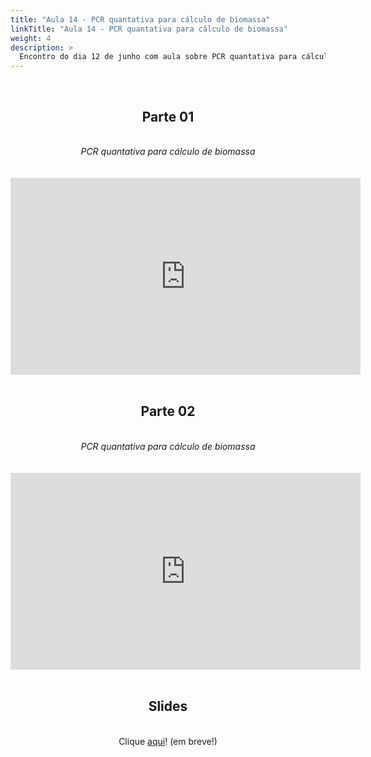 ```yaml
---
title: "Aula 14 - PCR quantativa para cálculo de biomassa"
linkTitle: "Aula 14 - PCR quantativa para cálculo de biomassa"
weight: 4
description: >
  Encontro do dia 12 de junho com aula sobre PCR quantativa para cálculo de biomassa
---
```


<br>
<div align="center">
<h2>Parte 01</h2>
<br>
<i>PCR quantativa para cálculo de biomassa</i>
<br><br><br>
<iframe width="560" height="315" src="https://www.youtube.com/embed/YdjUhSFprgI" frameborder="0" allow="accelerometer; autoplay; clipboard-write; encrypted-media; gyroscope; picture-in-picture" allowfullscreen></iframe>
<br><br>

<h2>Parte 02</h2>
<br>
<i>PCR quantativa para cálculo de biomassa</i>
<br><br><br>
<iframe width="560" height="315" src="https://www.youtube.com/embed/g821_WJsN8A" frameborder="0" allow="accelerometer; autoplay; clipboard-write; encrypted-media; gyroscope; picture-in-picture" allowfullscreen></iframe>
<br><br>

<h2>Slides</h2>
<br>
Clique <a href="">aqui</a>! (em breve!)
</div>